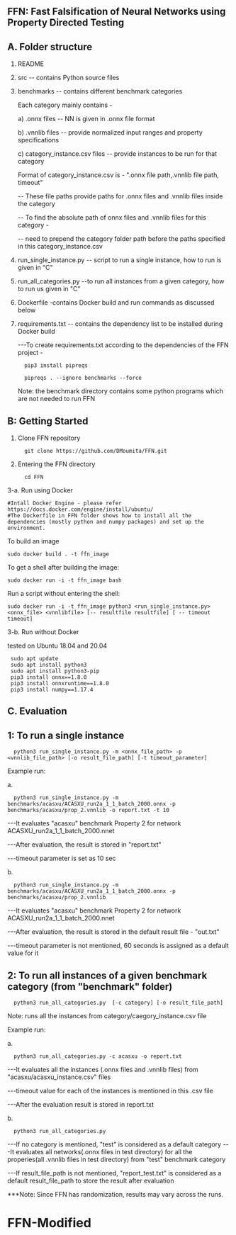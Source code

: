 FFN: Fast Falsification of Neural Networks using Property Directed Testing
----------------------------------------------------------------------------

A. Folder structure
   -------------------

   1. README
   2. src  -- contains Python source files
   3. benchmarks -- contains different benchmark categories

      Each category mainly contains - 

      a) .onnx files -- NN is given in .onnx file format

      b) .vnnlib files  -- provide normalized input ranges and property specifications

      c) category_instance.csv files -- provide instances to be run for that category 

      Format of category_instance.csv is  - ".onnx file path,.vnnlib file path, timeout"

      -- These file paths provide paths for .onnx files and .vnnlib files inside the category 

      -- To find the absolute path of onnx files and .vnnlib files for this category - 

         -- need to prepend the category folder path before the paths specified in this category_instance.csv
        

   4. run_single_instance.py -- script to run a single instance, how to run is given in "C"
   5. run_all_categories.py --to run all instances from a given category, how to run us given in "C" 
   6. Dockerfile -contains Docker build and run commands as discussed below
   7. requirements.txt -- contains the dependency list to be installed during Docker build

      ---To create requirements.txt according to the dependencies of the FFN project -
         
            pip3 install pipreqs

            pipreqs . --ignore benchmarks --force
       Note: the benchmark directory contains some python programs which are not needed to run FFN
  
   
B: Getting Started
   -------------------------
1. Clone FFN repository 

         git clone https://github.com/DMoumita/FFN.git

2. Entering the FFN directory
      
         cd FFN

3-a. Run using Docker 

    #Intall Docker Engine - please refer https://docs.docker.com/engine/install/ubuntu/
    #The Dockerfile in FFN folder shows how to install all the dependencies (mostly python and numpy packages) and set up the environment. 

   To build an image
    
    sudo docker build . -t ffn_image 

   To get a shell after building the image:
  
    sudo docker run -i -t ffn_image bash
    
   Run a script without entering the shell:
   
    sudo docker run -i -t ffn_image python3 <run_single_instance.py> <onnx_file> <vnnlibfile> [-- resultfile resultfile] [ -- timeout timeout]


3-b. Run without Docker 


   tested on Ubuntu 18.04 and 20.04
   
     sudo apt update
     sudo apt install python3
     sudo apt install python3-pip
     pip3 install onnx==1.8.0
     pip3 install onnxruntime==1.8.0
     pip3 install numpy==1.17.4

     
C. Evaluation
   ---------------
1: To run a single instance
   ------------------------------
      python3 run_single_instance.py -m <onnx_file_path> -p <vnnlib_file_path> [-o result_file_path] [-t timeout_parameter]


Example run:

a.
   
      python3 run_single_instance.py -m benchmarks/acasxu/ACASXU_run2a_1_1_batch_2000.onnx -p benchmarks/acasxu/prop_2.vnnlib -o report.txt -t 10
      
 ---It evaluates "acasxu" benchmark Property 2 for network ACASXU_run2a_1_1_batch_2000.nnet
 
 ---After evaluation, the result is stored in "report.txt"
 
 ---timeout parameter is set as 10 sec

b. 
   
      python3 run_single_instance.py -m benchmarks/acasxu/ACASXU_run2a_1_1_batch_2000.onnx -p benchmarks/acasxu/prop_2.vnnlib 

 ---It evaluates "acasxu" benchmark Property 2 for network ACASXU_run2a_1_1_batch_2000.nnet
 
 ---After evaluation, the result is stored in the default result file - "out.txt"
 
 ---timeout parameter is not mentioned, 60 seconds is assigned as a default value for it

2: To run all instances of a given benchmark category (from "benchmark" folder)
   ---------------------------------------------------------------------------
      python3 run_all_categories.py  [-c category] [-o result_file_path]

Note: runs all the instances from category/caegory_instance.csv file

Example run:

a. 

      python3 run_all_categories.py -c acasxu -o report.txt 

 ---It evaluates all the instances (.onnx files and .vnnlib files) from "acasxu/acasxu_instance.csv" files
 
 ---timeout value for each of the instances is mentioned in this .csv file
 
 ---After the evaluation result is stored in report.txt
 

b.

      python3 run_all_categories.py 

 ---If no category is mentioned, "test" is considered as a default category
 ---It evaluates all networks(.onnx files in test directory) for all the properies(all .vnnlib files in test directory) from "test" benchmark category 
 
 ---If result_file_path is not mentioned, "report_test.txt"  is considered as a default result_file_path to store the result after evaluation

***Note: Since FFN has randomization, results may vary across the runs.
# FFN-Modified
